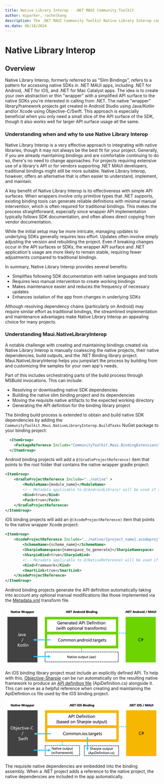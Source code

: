 ```yaml
---
title: Native Library Interop - .NET MAUI Community Toolkit
author: miparker, rachelkang
description: The .NET MAUI Community Toolkit Native Library Interop components
ms.date: 06/18/2024
---
```


# Native Library Interop

## Overview

Native Library Interop, formerly referred to as "Slim Bindings", refers to a pattern for accessing native SDKs in .NET MAUI apps, including .NET for Android, .NET for iOS, and .NET for Mac Catalyst apps. The idea is to create your own abstraction or thin "wrapper" with a simplified API surface to the native SDKs you're interested in calling from .NET. The native "wrapper" library/framework projects get created in Android Studio using Java/Kotlin and/or Xcode using Objective-C/Swift. This approach is especially beneficial when you only need a small slice of the API surface of the SDK, though it also works well for larger API surface usage all the same.

### Understanding when and why to use Native Library Interop

Native Library Interop is a very effective approach to integrating with native libraries, though it may not always be the best fit for your project. Generally, if you are already maintaining bindings and are comfortable continuing to do so, there's no need to change approaches. For projects requiring extensive use of a library's API or for vendors supporting .NET MAUI developers, traditional bindings might still be more suitable. Native Library Interop, however, offers an alternative that is often easier to understand, implement, and maintain.

A key benefit of Native Library Interop is its effectiveness with simple API surfaces. When wrappers involve only primitive types that .NET supports, existing binding tools can generate reliable definitions with minimal manual intervention, which is often required for traditional bindings. This makes the process straightforward, especially since wrapper API implementation typically follows SDK documentation, and often allows direct copying from vendor documentation.

While the initial setup may be more intricate, managing updates to underlying SDKs generally requires less effort. Updates often involve simply adjusting the version and rebuilding the project. Even if breaking changes occur in the API surfaces or SDKs, the wrapper API surface and .NET application's usage are more likely to remain stable, requiring fewer adjustments compared to traditional bindings.

In summary, Native Library Interop provides several benefits:

- Simplifies following SDK documentation with native languages and tools
- Requires less manual intervention to create working bindings
- Makes maintenance easier and reduces the frequency of necessary updates
- Enhances isolation of the app from changes in underlying SDKs

Although resolving dependency chains (particularly on Android) may require similar effort as traditional bindings, the streamlined implementation and maintenance advantages make Native Library Interop an appealing choice for many projects.

### Understanding Maui.NativeLibraryInterop

A notable challenge with creating and maintaining bindings created via Native Library Interop is manually coalescing the native projects, their native dependencies, build outputs, and the .NET Binding library project. Maui.NativeLibraryInterop helps you jumpstart the process by building from and customizing the samples for your own app's needs.

Part of this includes orchestrating parts of the build process through MSBuild invocations. This can include:

- Resolving or downloading native SDK dependencies
- Building the native slim binding project and its dependencies
- Moving the requisite native artifacts to the expected working directory
- Generating the API definition for the binding library project

The binding build process is extended to obtain and build native SDK dependencies by adding the `CommunityToolkit.Maui.NativeLibraryInterop.BuildTasks` NuGet package to your binding project:

```xml
  <ItemGroup>
    <PackageReference Include="CommunityToolkit.Maui.BindingExtensions" Version="0.0.1-pre1" />
  </ItemGroup>
```

Android binding projects will add a `@(GradleProjectReference)` item that points to the root folder that contains the native wrapper gradle project:

```xml
<ItemGroup>
    <GradleProjectReference Include="../native" >
        <ModuleName>{module_name}</ModuleName>
        <!-- Metadata applicable to @(AndroidLibrary) will be used if set -->
        <Bind>true</Bind>
        <Pack>true</Pack>
    </GradleProjectReference>
</ItemGroup>
```

iOS binding projects will add an `@(XcodeProjectReference)` item that points to the native wrapper Xcode project:

```xml
<ItemGroup>
    <XcodeProjectReference Include="../native/{project_name}.xcodeproj">
        <SchemeName>{scheme_name}</SchemeName>
        <SharpieNamespace>{namespace_to_generate}</SharpieNamespace>
        <SharpieBind>true</SharpieBind>
        <!-- Metadata applicable to @(NativeReference) will be used if set -->
        <Kind>Framework</Kind>
        <SmartLink>true</SmartLink>
    </XcodeProjectReference>
</ItemGroup>
```

Android binding projects generate the API definition automatically taking into account any optional manual modifications like those implemented via the [Metadata.xml](https://learn.microsoft.com/xamarin/android/platform/binding-java-library/customizing-bindings/java-bindings-metadata#metadataxml-transform-file) transform file.

![Conceptual overview: NativeLibraryInterop for Android](../images/native-library-interop/nativelibraryinterop-conceptual-overview-android.png "Conceptual overview of NativeLibraryInterop for Android")

An iOS binding library project must include an explicitly defined API. To help with this, [Objective-Sharpie](https://learn.microsoft.com/xamarin/cross-platform/macios/binding/objective-sharpie/#overview) can be run automatically on the resulting native framework to produce an [API definition file](https://learn.microsoft.com/xamarin/cross-platform/macios/binding/objective-c-libraries?tabs=macos#The_API_definition_file) (ApiDefinition.cs) alongside it. This can serve as a helpful reference when creating and maintaining the ApiDefintion.cs file used by the iOS binding project.

![Conceptual overview: NativeLibraryInterop for iOS](../images/native-library-interop/nativelibraryinterop-conceptual-overview-ios.png "Conceptual overview of NativeLibraryInterop for iOS")

The requisite native dependencies are embedded into the binding assembly. When a .NET project adds a reference to the native project, the native dependencies are included in the app automatically.
